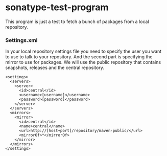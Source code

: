 # sonatype-test-program

This program is just a test to fetch a bunch of packages from a local repository.

### Settings.xml

In your local repository settings file you need to specify the user you want to use to talk to your repository.
And the second part is specifying the mirror to use for packages. We will use the public repository that contains snapshots, releases and the central repository.
```
<settings>
  <servers>
    <server>
      <id>central</id>
      <username>[username]</username>
      <password>[password]</password>
    </server>
  </servers>
  <mirrors>
    <mirror>
      <id>central</id>
      <name>central</name>
      <url>http://[host+port]/repository/maven-public/</url>
      <mirrorOf>*</mirrorOf>
    </mirror>
  </mirrors>
</settings>
```